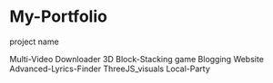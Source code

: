 # My-Portfolio

project name 

Multi-Video Downloader 
3D Block-Stacking game 
Blogging Website
Advanced-Lyrics-Finder
ThreeJS_visuals
Local-Party
